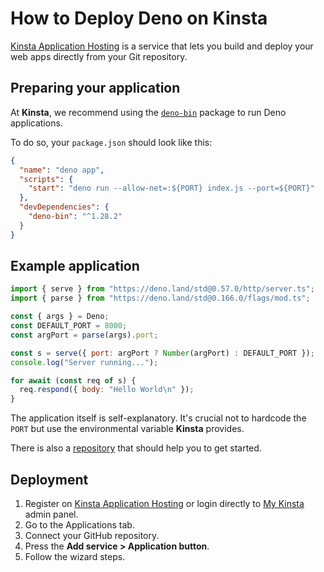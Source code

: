 # How to Deploy Deno on Kinsta

[Kinsta Application Hosting](https://kinsta.com/application-hosting) is a
service that lets you build and deploy your web apps directly from your Git
repository.

## Preparing your application

At **Kinsta**, we recommend using the
[`deno-bin`](https://www.npmjs.com/package/deno-bin) package to run Deno
applications.

To do so, your `package.json` should look like this:

```json
{
  "name": "deno app",
  "scripts": {
    "start": "deno run --allow-net=:${PORT} index.js --port=${PORT}"
  },
  "devDependencies": {
    "deno-bin": "^1.28.2"
  }
}
```

## Example application

```js
import { serve } from "https://deno.land/std@0.57.0/http/server.ts";
import { parse } from "https://deno.land/std@0.166.0/flags/mod.ts";

const { args } = Deno;
const DEFAULT_PORT = 8000;
const argPort = parse(args).port;

const s = serve({ port: argPort ? Number(argPort) : DEFAULT_PORT });
console.log("Server running...");

for await (const req of s) {
  req.respond({ body: "Hello World\n" });
}
```

The application itself is self-explanatory. It's crucial not to hardcode the
`PORT` but use the environmental variable **Kinsta** provides.

There is also a [repository](https://github.com/kinsta/hello-world-deno) that
should help you to get started.

## Deployment

1. Register on
   [Kinsta Application Hosting](https://kinsta.com/signup/?product_type=app-db)
   or login directly to [My Kinsta](https://my.kinsta.com/) admin panel.
2. Go to the Applications tab.
3. Connect your GitHub repository.
4. Press the **Add service > Application button**.
5. Follow the wizard steps.
